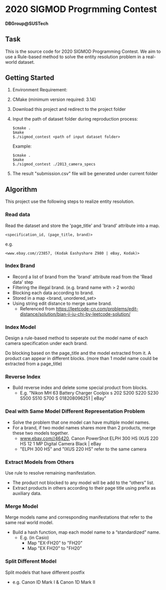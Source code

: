 # 2020 SIGMOD Progrmming Contest

#### DBGroup@SUSTech

## Task
This is the source code for 2020 SIGMOD Programming Contest. We aim to use a Rule-based method to solve the entity resolution problem in a real-world dataset.

## Getting Started

1. Environment Requirement:
   
1. CMake (minimum version required: 3.14)
   
1. Download this project and redirect to the project folder

3. Input the path of dataset folder during reproduction process:

   ```
   $cmake .
   $make
   $./sigmod_contest <path of input dataset folder>
   ```

   Example:

   ```
   $cmake .
   $make
   $./sigmod_contest ./2013_camera_specs
   ```


4. The result "submission.csv" file will be generated under current folder

## Algorithm

This project use the following steps to realize entity resolution.

### Read data

Read the dataset and store the 'page_title' and 'brand' attribute into a map.

```
<specification_id, (page_title, brand)>
```

e.g.

```
<www.ebay.com//23857, (Kodak Eashyshare Z980 | eBay, Kodak)>
```



### Index Brand

- Record a list of brand from the 'brand' attribute read from the 'Read data' step
- Filtering the illegal brand. (e.g. brand name with > 2 words)
- Blocking each data according to brand.
- Stored in a map <brand, unordered_set<string>>
- Using string edit distance to merge same brand.
  - Referenced from https://leetcode-cn.com/problems/edit-distance/solution/bian-ji-ju-chi-by-leetcode-solution/

### Index Model

Design a rule-based method to seperate out the model name of each camera specification under each brand. 

Do blocking based on the page_title and the model extracted from it. A product can appear in different blocks. (more than 1 model name could be extracted from a page_title)

### Reverse Index

- Build reverse index and delete some special product from blocks.
  - E.g. "Nikon MH 63 Battery Charger Coolpix s 202 S200 S220 S230 S500 S510 S700 S 018208096251 | eBay"

### Deal with Same Model Different Representation Problem

- Solve the problem that one model can have multiple model names. 
- For a brand, if two model names shares more than 2 products, merge these two models together.
  - www.ebay.com//46420, Canon PowerShot ELPH 300 HS IXUS 220 HS 12 1 MP Digital Camera Black | eBay
  - "ELPH 300 HS" and "IXUS 220 HS" refer to the same camera

### Extract Models from Others

Use rule to resolve remaining manifestation.

- The product not blocked to any model will be add to the “others” list.
- Extract products in others according to their page title using prefix as auxiliary data.

### Merge Model

Merge models name and corresponding manifestations that refer to the same real world model.

- Build a hash function, map each model name to a “standardized” name.
  - E.g. (in Casio)
    - Map "EX-FH20" to "FH20"
    - Map "EX FH20" to "FH20"

### Split Different Model

Split models that have different postfix 

- e.g. Canon ID Mark I & Canon 1D Mark II
